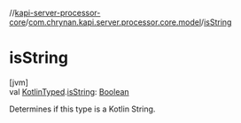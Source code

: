 //[kapi-server-processor-core](../../index.md)/[com.chrynan.kapi.server.processor.core.model](index.md)/[isString](is-string.md)

# isString

[jvm]\
val [KotlinTyped](-kotlin-typed/index.md).[isString](is-string.md): [Boolean](https://kotlinlang.org/api/latest/jvm/stdlib/kotlin/-boolean/index.html)

Determines if this type is a Kotlin String.

